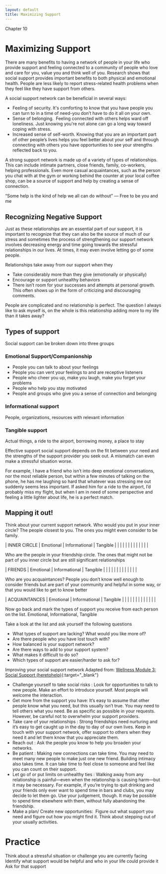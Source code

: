 ```yaml
---
layout: default
title: Maximizing Support 
---
```

<p class="type">Chapter 10</p>

# Maximizing Support 
There are many benefits to having a network of people in your life who provide support and feeling connected to a community of people who love and care for you, value you and think well of you. Research shows that social support provides important benefits to both physical and emotional health. People are less likely to report stress-related health problems when they feel like they have support from others. 

A social support network can be beneficial in several ways: 

- Feeling of security. It's comforting to know that you have people you can turn to in a time of need-you don’t have to do it all on your own.
- Sense of belonging.  Feeling connected with others helps ward off loneliness. Just knowing you're not alone can go a long way toward coping with stress. 
- Increased sense of self-worth. Knowing that you are an important part of other people’s lives helps you feel better about your self and through connecting with others you have opportunities to see your strengths reflected back to you. 

A strong support network is made up of a variety of types of relationships. This can include intimate partners, close friends, family, co-workers, helping professionals.  Even more casual acquaintances, such as the person you chat with at the gym or working behind the counter at your local coffee shop, can be a source of support and help by creating a sense of connection.

<div class="quote">“Some help is the kind of help we all can do without” &mdash; Free to be you and me</div>

## Recognizing Negative Support 
Just as these relationships are an essential part of our support, it is important to recognize that they can also be the source of much of our stress and sometimes the process of strengthening our support network involves decreasing energy and time going towards the stressful relationships in our lives. At times, it may even involve letting go of some people. 

Relationships take away from our support when they 

- Take considerably more than they give (emotionally or physically)
- Encourage or support unhealthy behaviors 
- There isn’t room for your successes and attempts at personal growth. This often shows up in the form of criticizing and discouraging comments.

People are complicated and no relationship is perfect. The question I always like to ask myself is, on the whole is this relationship adding more to my life than it takes away?

## Types of support
Social support can be broken down into three groups

### Emotional Support/Companionship
- People you can talk to about your feelings
- People you can vent your feelings to and are receptive listeners
- People who cheer you up, make you laugh, make you forget your problems
- People who help you stay motivated
- People and groups who give you a sense of connection and belonging 

### Informational support
People, organizations, resources with relevant information

### Tangible support
Actual things, a ride to the airport, borrowing money, a place to stay

Effective support social support depends on the fit between your need and the strengths of the support provider you seek out. A mismatch can even make a stressful situation worse.

For example, I have a friend who isn’t into deep emotional conversations, nor the most reliable person, but within a few minutes of talking on the phone, he has me laughing so hard that whatever was stressing me out suddenly seems less important. If asked him for a ride to the airport, I’d probably miss my flight, but when I am in need of some perspective and feeling a little lighter about life, he is a perfect match. 

## Mapping it out!
Think about your current support network. Who would you put in your inner circle? The people closest to you. The ones you might even consider to be family. 

| INNER CIRCLE 	| Emotional | Informational | Tangible 	|
| | | |
| | | |
| | | |

Who are the people in your friendship circle. The ones that might not be part of you inner circle but are still significant relationships

| FRIENDS | Emotional | Informational | Tangible 	| 
| | | |
| | | |
| | | |

Who are you acquaintances? People you don’t know well enough to consider friends but are part of your community and helpful in some way, or that you would like to get to know better

| ACQUAINTANCES	| Emotional | Informational | Tangible 	|
| | | |
| | | |
| | | |

Now go back and mark the types of support you receive from each person on the list.  Emotional, Informational, Tangible 

Take a look at the list and ask yourself the following questions 

- What types of support are lacking? What would you like more of?
- Are there people who you have lost touch with?
- How balanced is your support network?
- Are there ways to add to your support system?
- What makes it difficult to do so?
- Which types of support are easier/harder to ask for? 

Improving your social support network
Adapted from: [Wellness Module 3: Social Support (heretohelp)](http://www.heretohelp.bc.ca/wellness-module/wellness-module-3-social-support){:target="_blank"}

- Challenge yourself to take social risks : Look for opportunities to talk to new people. Make an effort to introduce yourself. Most people will welcome the interaction.  
- Get more from the support you have: It’s easy to assume that other people know what you need, but this usually isn’t true. You may need to tell others what you need. Be as specific as possible in your requests. However, be careful not to overwhelm your support providers. 
- Take care of your relationships : Strong friendships need nurturing and it’s easy to get caught up in the day to day of our own lives. Keep in touch with your support network, offer support to others when they need it and let them know that you appreciate them. 
- Reach out : Ask the people you know to help you broaden your networks.
- Be patient : Making new connections can take time. You may need to meet many new people to make just one new friend. Building intimacy also takes time. It can take time to feel close to someone and feel like you can count on their support. 
- Let go of or put limits on unhealthy ties : Walking away from any relationship is painful—even when the relationship is causing harm&mdash;but it may be necessary. For example, if you’re trying to quit drinking and your friends only ever want to spend time in bars and clubs, you may decide to let them go. Use your judgement, though. It may be possible to spend time elsewhere with them, without fully abandoning the friendship.
- Make a plan/ Create new opportunities:  Figure out what support you need and figure out how you might find it. Think about stepping out of your usually activities.

# Practice

Think about a stressful situation or challenge you are currently facing
Identify what support would be helpful and who in your life could provide it
Ask for that support 